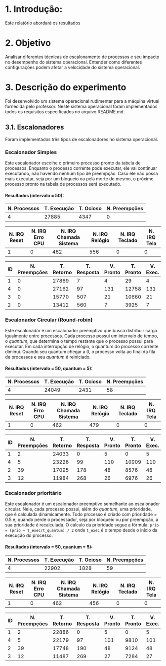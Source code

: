 # 1. Introdução:

Este relatório abordará os resultados 

# 2. Objetivo
Analisar diferentes técnicas de escalonamento de processos e seu impacto no desempenho do sistema operacional. Entender como diferentes configurações podem afetar a velocidade do sistema operacional.

# 3. Descrição do experimento
Foi desenvolvido um sistema operacional rudimentar para a máquina virtual fornecida pelo professor. Neste sistema operacional foram implementados todos os requisitos especificados no arquivo README.md.

## 3.1. Escalonadores
Foram implementados três tipos de escalonadores no sistema operacional.

### Escalonador Simples
Este escalonador escolhe o primeiro processo pronto da tabela de processos. Enquanto o processo corrente pode executar, ele vai continuar executando, não havendo nenhum tipo de preempção. Caso ele não possa mais executar, seja por um bloqueio ou pela morte do mesmo, o próximo processo pronto na tabela de processos será executado.

#### Resultados (intervalo = 50):
| N. Processos | T. Execução |  T. Ocioso | N. Preempções |
|-|-|-|-|
| 4 | 27885 | 4347 | 0 |

| N. IRQ Reset | N. IRQ Erro CPU | N. IRQ Chamada Sistema| N. IRQ Relógio | N. IRQ Teclado | N. IRQ Tela |
|-|-|-|-|-|-|
| 1 | 0 | 462 | 556 | 0 | 0 |

| ID | N. Preempções | T. Retorno | T. Resposta | V. Pronto | T. Pronto | V. Exec. | T. Exec. | V. Bloq. | T. Bloq. |
|-|-|-|-|-|-|-|-|-|-|
| 1 | 0 | 27869 | 7 | 4 | 29 | 4 | 760 | 3 | 27080 |
| 4 | 0 | 27162 | 97 | 131 | 12758 | 131 | 9576 | 130 | 4828 |
| 3 | 0 | 15770 | 507 | 21 | 10660 | 21 | 4023 | 20 | 1087 |
| 2 | 0 | 13412 | 560 | 7 | 3925 | 7 | 9179 | 6 | 308 |

### Escalonador Circular (Round-robin)
Este escalonador é um escalonador preemptivo que busca distribuir carga igualmente entre processos. Cada processo possui um intervalo de tempo, o _quantum_, que determina o tempo restante que o processo possui para executar. Em cada interrupção de relógio, o quantum do processo corrente diminui. Quando seu quantum chegar a 0, o processo volta ao final da fila de processos e seu _quantum_ é reiniciado.

#### Resultados (intervalo = 50, quantum = 5):
| N. Processos | T. Execução |  T. Ocioso | N. Preempções |
|-|-|-|-|
| 4 | 24049 | 2431 | 58 |

| N. IRQ Reset | N. IRQ Erro CPU | N. IRQ Chamada Sistema| N. IRQ Relógio | N. IRQ Teclado | N. IRQ Tela |
|-|-|-|-|-|-|
| 1 | 0 | 462 | 479 | 0 | 0 |

| ID | N. Preempções | T. Retorno | T. Resposta | V. Pronto | T. Pronto | V. Exec. | T. Exec. | V. Bloq. | T. Bloq. |
|-|-|-|-|-|-|-|-|-|-|
| 1 | 2 | 24033 | 0 | 5 | 0 | 5 | 740 | 2 | 23293 |
| 4 | 5 | 23226 | 99 | 110 | 10909 | 110 | 8537 | 104 | 3880 |
| 2 | 39 | 17095 | 178 | 48 | 8576 | 48 | 8058 | 8 | 461 |
| 3 | 12 | 11984 | 268 | 26 | 6976 | 26 | 4284 | 13 | 725 |

### Escalonador prioritário
Este escalonador é um escalonador preemptivo semelhante ao escalonador circular. Nele, cada processo possui, além do _quantum_, uma prioridade, que é calculada dinamicamente. Todo processo é criado com prioridade = 0.5 e, quando perde o processador, seja por bloqueio ou por preempção, a sua prioridade é recalculada. O cálculo da prioridade segue a fórmula:
`prio = (prio + t_exec/t_quantum) / 2`
onde `t_exec` é o tempo desde o início da execução do processo.

#### Resultados (intervalo = 50, quantum = 5):
| N. Processos | T. Execução |  T. Ocioso | N. Preempções |
|-|-|-|-|
| 4 | 22902 | 1828 | 59 |

| N. IRQ Reset | N. IRQ Erro CPU | N. IRQ Chamada Sistema| N. IRQ Relógio | N. IRQ Teclado | N. IRQ Tela |
|-|-|-|-|-|-|
| 1 | 0 | 462 | 456 | 0 | 0 |

| ID | N. Preempções | T. Retorno | T. Resposta | V. Pronto | T. Pronto | V. Exec. | T. Exec. | V. Bloq. | T. Bloq. |
|-|-|-|-|-|-|-|-|-|-|
| 1 | 2 | 22886 | 0 | 5 | 0 | 5 | 740 | 2 | 22146 |
| 4 | 5 | 22179 | 97 | 101 | 9810 | 101 | 8578 | 95 | 3791 |
| 2 | 39 | 17748 | 190 | 48 | 9124 | 48 | 8163 | 8 | 461 |
| 3 | 12 | 11487 | 269 | 27 | 7284 | 27 | 3593 | 13 | 610 |


